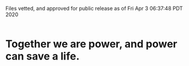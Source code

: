 Files vetted, and approved for public release as of Fri Apr  3 06:37:48 PDT 2020<br><br><h1>Together we are power, and power can save a life.</h1>
